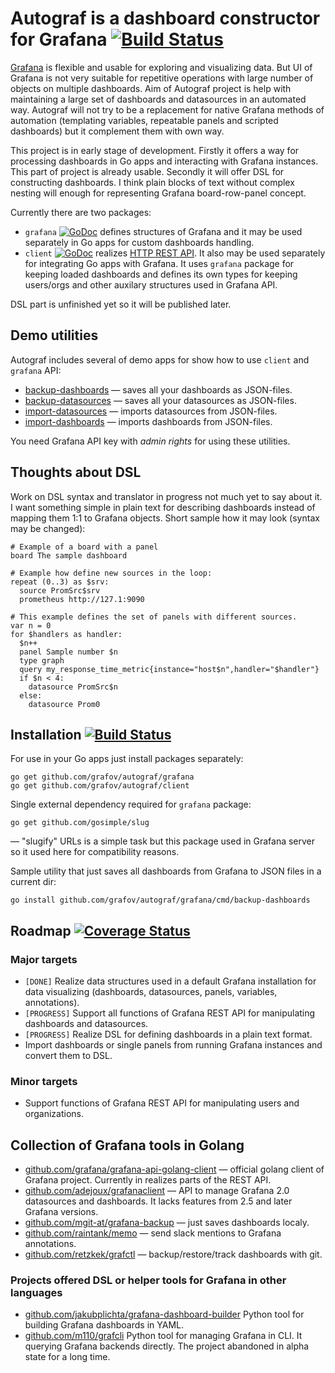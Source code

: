 # Autograf is a dashboard constructor for Grafana [![Build Status](https://drone.io/github.com/grafov/autograf/status.png)](https://drone.io/github.com/grafov/autograf/latest)

[Grafana](http://grafana.org) is flexible and usable for exploring and visualizing data. But UI of Grafana is not very suitable for repetitive operations with large number of objects on multiple dashboards. Aim of Autograf project is help with maintaining a large set of dashboards and datasources in an automated way. Autograf will not try to be a replacement for native Grafana methods of automation (templating variables, repeatable panels and scripted dashboards) but it complement them with own way.

This project is in early stage of development. Firstly it offers a way for processing dashboards in Go apps and interacting with Grafana instances. This part of project is already usable. Secondly it will offer DSL for constructing dashboards. I think plain blocks of text without complex nesting will enough for representing Grafana board-row-panel concept.

Currently there are two packages:

* `grafana` [![GoDoc](https://godoc.org/github.com/grafov/autograf/grafana?status.svg)](https://godoc.org/github.com/grafov/autograf/grafana) defines structures of Grafana and it may be used separately in Go apps for custom dashboards handling.
* `client` [![GoDoc](https://godoc.org/github.com/grafov/autograf/client?status.svg)](https://godoc.org/github.com/grafov/autograf/client) realizes [HTTP REST API](http://docs.grafana.org/reference/http_api). It also may be used separately for integrating Go apps with Grafana. It uses `grafana` package for keeping loaded dashboards and defines its own types for keeping users/orgs and other auxilary structures used in Grafana API.

DSL part is unfinished yet so it will be published later.

## Demo utilities

Autograf includes several of demo apps for show how to use `client` and `grafana` API:

* [backup-dashboards](cmd/backup-dashboards) — saves all your dashboards as JSON-files.
* [backup-datasources](cmd/backup-datasources) — saves all your datasources as JSON-files.
* [import-datasources](cmd/import-datasources) — imports datasources from JSON-files.
* [import-dashboards](cmd/import-dashboards) — imports dashboards from JSON-files.

You need Grafana API key with _admin rights_ for using these utilities.

## Thoughts about DSL

Work on DSL syntax and translator in progress not much yet to say about it. I want something simple in plain text
for describing dashboards instead of mapping them 1:1 to Grafana objects. Short sample how it may look (syntax may be
changed):

    # Example of a board with a panel
    board The sample dashboard

	# Example how define new sources in the loop:
	repeat (0..3) as $srv:
      source PromSrc$srv
      prometheus http://127.1:9090

	# This example defines the set of panels with different sources.
	var n = 0
	for $handlers as handler:
	  $n++
	  panel Sample number $n
	  type graph
	  query my_response_time_metric{instance="host$n",handler="$handler"}
	  if $n < 4:
	    datasource PromSrc$n
	  else:
		datasource Prom0


## Installation [![Build Status](https://travis-ci.org/grafov/autograf.svg?branch=master)](https://travis-ci.org/grafov/autograf)

For use in your Go apps just install packages separately:

    go get github.com/grafov/autograf/grafana
    go get github.com/grafov/autograf/client

Single external dependency required for `grafana` package:

    go get github.com/gosimple/slug

— "slugify" URLs is a simple task but this package used in Grafana server so it used
here for compatibility reasons.

Sample utility that just saves all dashboards from Grafana to JSON files in a current dir:

    go install github.com/grafov/autograf/grafana/cmd/backup-dashboards

## Roadmap [![Coverage Status](https://coveralls.io/repos/github/grafov/autograf/badge.svg?branch=master)](https://coveralls.io/github/grafov/autograf?branch=master)

### Major targets

* `[DONE]` Realize data structures used in a default Grafana installation for data visualizing (dashboards, datasources, panels, variables, annotations).
* `[PROGRESS]` Support all functions of Grafana REST API for manipulating dashboards and datasources.
* `[PROGRESS]` Realize DSL for defining dashboards in a plain text format.
* Import dashboards or single panels from running Grafana instances and convert them to DSL.

### Minor targets

* Support functions of Grafana REST API for manipulating users and organizations.

## Collection of Grafana tools in Golang

* [github.com/grafana/grafana-api-golang-client](https://github.com/grafana/grafana-api-golang-client) — official golang client of Grafana project. Currently in realizes parts of the REST API.
* [github.com/adejoux/grafanaclient](https://github.com/adejoux/grafanaclient) — API to manage Grafana 2.0 datasources and dashboards. It lacks features from 2.5 and later Grafana versions.
* [github.com/mgit-at/grafana-backup](https://github.com/mgit-at/grafana-backup) — just saves dashboards localy.
* [github.com/raintank/memo](https://github.com/raintank/memo) — send slack mentions to Grafana annotations.
* [github.com/retzkek/grafctl](https://github.com/retzkek/grafctl) — backup/restore/track dashboards with git.

### Projects offered DSL or helper tools for Grafana in other languages

* [github.com/jakubplichta/grafana-dashboard-builder](https://github.com/jakubplichta/grafana-dashboard-builder) Python tool for building Grafana dashboards in YAML.
* [github.com/m110/grafcli](https://github.com/m110/grafcli) Python tool for managing Grafana in CLI. It querying Grafana backends directly. The project abandoned in alpha state for a long time.
